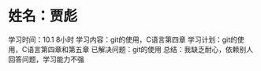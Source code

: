 # 姓名：贾彪
学习时间：10.1 8小时
学习内容：git的使用，C语言第四章
学习计划：git的使用，C语言第四章和第五章
已解决问题：git的使用
总结：我缺乏耐心，依赖别人回答问题，学习能力不强